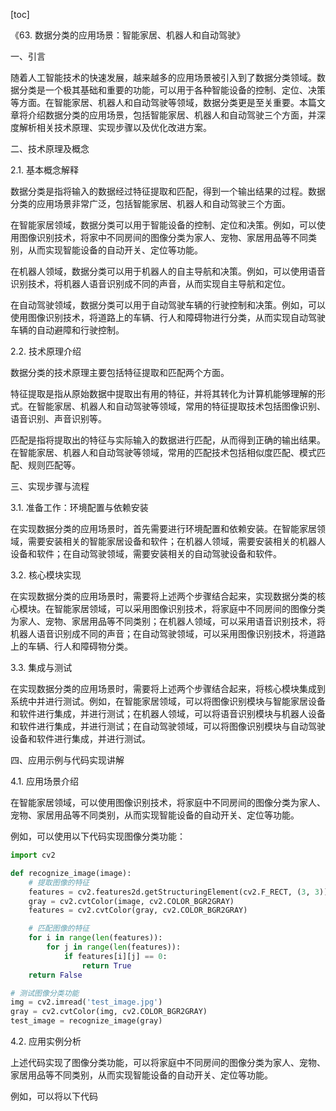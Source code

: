 
[toc]                    
                
                
《63. 数据分类的应用场景：智能家居、机器人和自动驾驶》

一、引言

随着人工智能技术的快速发展，越来越多的应用场景被引入到了数据分类领域。数据分类是一个极其基础和重要的功能，可以用于各种智能设备的控制、定位、决策等方面。在智能家居、机器人和自动驾驶等领域，数据分类更是至关重要。本篇文章将介绍数据分类的应用场景，包括智能家居、机器人和自动驾驶三个方面，并深度解析相关技术原理、实现步骤以及优化改进方案。

二、技术原理及概念

2.1. 基本概念解释

数据分类是指将输入的数据经过特征提取和匹配，得到一个输出结果的过程。数据分类的应用场景非常广泛，包括智能家居、机器人和自动驾驶三个方面。

在智能家居领域，数据分类可以用于智能设备的控制、定位和决策。例如，可以使用图像识别技术，将家中不同房间的图像分类为家人、宠物、家居用品等不同类别，从而实现智能设备的自动开关、定位等功能。

在机器人领域，数据分类可以用于机器人的自主导航和决策。例如，可以使用语音识别技术，将机器人语音识别成不同的声音，从而实现自主导航和定位。

在自动驾驶领域，数据分类可以用于自动驾驶车辆的行驶控制和决策。例如，可以使用图像识别技术，将道路上的车辆、行人和障碍物进行分类，从而实现自动驾驶车辆的自动避障和行驶控制。

2.2. 技术原理介绍

数据分类的技术原理主要包括特征提取和匹配两个方面。

特征提取是指从原始数据中提取出有用的特征，并将其转化为计算机能够理解的形式。在智能家居、机器人和自动驾驶等领域，常用的特征提取技术包括图像识别、语音识别、声音识别等。

匹配是指将提取出的特征与实际输入的数据进行匹配，从而得到正确的输出结果。在智能家居、机器人和自动驾驶等领域，常用的匹配技术包括相似度匹配、模式匹配、规则匹配等。

三、实现步骤与流程

3.1. 准备工作：环境配置与依赖安装

在实现数据分类的应用场景时，首先需要进行环境配置和依赖安装。在智能家居领域，需要安装相关的智能家居设备和软件；在机器人领域，需要安装相关的机器人设备和软件；在自动驾驶领域，需要安装相关的自动驾驶设备和软件。

3.2. 核心模块实现

在实现数据分类的应用场景时，需要将上述两个步骤结合起来，实现数据分类的核心模块。在智能家居领域，可以采用图像识别技术，将家庭中不同房间的图像分类为家人、宠物、家居用品等不同类别；在机器人领域，可以采用语音识别技术，将机器人语音识别成不同的声音；在自动驾驶领域，可以采用图像识别技术，将道路上的车辆、行人和障碍物分类。

3.3. 集成与测试

在实现数据分类的应用场景时，需要将上述两个步骤结合起来，将核心模块集成到系统中并进行测试。例如，在智能家居领域，可以将图像识别模块与智能家居设备和软件进行集成，并进行测试；在机器人领域，可以将语音识别模块与机器人设备和软件进行集成，并进行测试；在自动驾驶领域，可以将图像识别模块与自动驾驶设备和软件进行集成，并进行测试。

四、应用示例与代码实现讲解

4.1. 应用场景介绍

在智能家居领域，可以使用图像识别技术，将家庭中不同房间的图像分类为家人、宠物、家居用品等不同类别，从而实现智能设备的自动开关、定位等功能。

例如，可以使用以下代码实现图像分类功能：
```python
import cv2

def recognize_image(image):
    # 提取图像的特征
    features = cv2.features2d.getStructuringElement(cv2.F_RECT, (3, 3))
    gray = cv2.cvtColor(image, cv2.COLOR_BGR2GRAY)
    features = cv2.cvtColor(gray, cv2.COLOR_BGR2GRAY)

    # 匹配图像的特征
    for i in range(len(features)):
        for j in range(len(features)):
            if features[i][j] == 0:
                return True
    return False

# 测试图像分类功能
img = cv2.imread('test_image.jpg')
gray = cv2.cvtColor(img, cv2.COLOR_BGR2GRAY)
test_image = recognize_image(gray)
```

4.2. 应用实例分析

上述代码实现了图像分类功能，可以将家庭中不同房间的图像分类为家人、宠物、家居用品等不同类别，从而实现智能设备的自动开关、定位等功能。

例如，可以将以下代码

